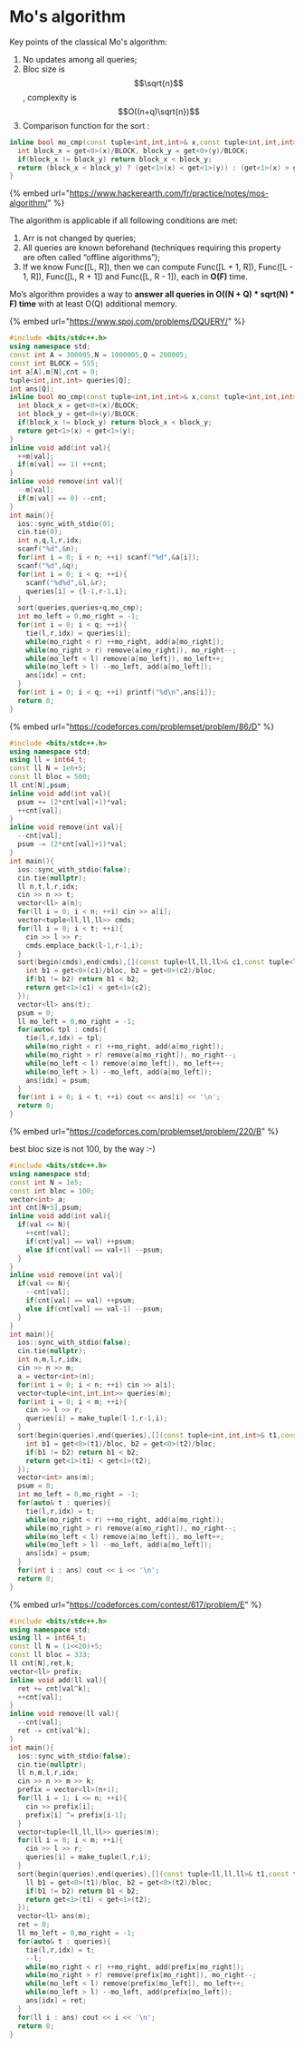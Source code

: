 # Mo's algorithm

Key points of the classical Mo's algorithm:

1. No updates among all queries;
2. Bloc size is $$\sqrt{n}$$, complexity is $$O((n+q)\sqrt{n})$$
3. Comparison function for the sort :

```cpp
inline bool mo_cmp(const tuple<int,int,int>& x,const tuple<int,int,int>& y){
  int block_x = get<0>(x)/BLOCK, block_y = get<0>(y)/BLOCK;
  if(block_x != block_y) return block_x < block_y;
  return (block_x < block_y) ? (get<1>(x) < get<1>(y)) : (get<1>(x) > get<1>(y));
}
```

{% embed url="https://www.hackerearth.com/fr/practice/notes/mos-algorithm/" %}

The algorithm is applicable if all following conditions are met:

1. Arr is not changed by queries;
2. All queries are known beforehand \(techniques requiring this property are often called “offline algorithms”\);
3. If we know Func\(\[L, R\]\), then we can compute Func\(\[L + 1, R\]\), Func\(\[L - 1, R\]\), Func\(\[L, R + 1\]\) and Func\(\[L, R - 1\]\), each in **O\(F\)** time.

Mo’s algorithm provides a way to **answer all queries in O\(\(N + Q\) \* sqrt\(N\) \* F\) time** with at least O\(Q\) additional memory.

{% embed url="https://www.spoj.com/problems/DQUERY/" %}

```cpp
#include <bits/stdc++.h>
using namespace std;
const int A = 300005,N = 1000005,Q = 200005;
const int BLOCK = 555;
int a[A],m[N],cnt = 0;
tuple<int,int,int> queries[Q];
int ans[Q];
inline bool mo_cmp(const tuple<int,int,int>& x,const tuple<int,int,int>& y){
  int block_x = get<0>(x)/BLOCK;
  int block_y = get<0>(y)/BLOCK;
  if(block_x != block_y) return block_x < block_y;
  return get<1>(x) < get<1>(y);
}
inline void add(int val){
  ++m[val];
  if(m[val] == 1) ++cnt;
}
inline void remove(int val){
  --m[val];
  if(m[val] == 0) --cnt;
}
int main(){
  ios::sync_with_stdio(0);
  cin.tie(0);
  int n,q,l,r,idx;
  scanf("%d",&n);
  for(int i = 0; i < n; ++i) scanf("%d",&a[i]);
  scanf("%d",&q);
  for(int i = 0; i < q; ++i){
    scanf("%d%d",&l,&r);
    queries[i] = {l-1,r-1,i};
  }
  sort(queries,queries+q,mo_cmp);
  int mo_left = 0,mo_right = -1;
  for(int i = 0; i < q; ++i){
    tie(l,r,idx) = queries[i];
    while(mo_right < r) ++mo_right, add(a[mo_right]);
    while(mo_right > r) remove(a[mo_right]), mo_right--;
    while(mo_left < l) remove(a[mo_left]), mo_left++;
    while(mo_left > l) --mo_left, add(a[mo_left]);
    ans[idx] = cnt;
  }
  for(int i = 0; i < q; ++i) printf("%d\n",ans[i]);
  return 0;
}
```

{% embed url="https://codeforces.com/problemset/problem/86/D" %}

```cpp
#include <bits/stdc++.h>
using namespace std;
using ll = int64_t;
const ll N = 1e6+5;
const ll bloc = 500;
ll cnt[N],psum;
inline void add(int val){
  psum += (2*cnt[val]+1)*val;
  ++cnt[val];
}
inline void remove(int val){
  --cnt[val];
  psum -= (2*cnt[val]+1)*val;
}
int main(){
  ios::sync_with_stdio(false);
  cin.tie(nullptr);
  ll n,t,l,r,idx;
  cin >> n >> t;
  vector<ll> a(n);
  for(ll i = 0; i < n; ++i) cin >> a[i];
  vector<tuple<ll,ll,ll>> cmds;
  for(ll i = 0; i < t; ++i){
    cin >> l >> r;
    cmds.emplace_back(l-1,r-1,i);
  }
  sort(begin(cmds),end(cmds),[](const tuple<ll,ll,ll>& c1,const tuple<ll,ll,ll>& c2){
    int b1 = get<0>(c1)/bloc, b2 = get<0>(c2)/bloc;
    if(b1 != b2) return b1 < b2;
    return get<1>(c1) < get<1>(c2);
  });
  vector<ll> ans(t);
  psum = 0;
  ll mo_left = 0,mo_right = -1;
  for(auto& tpl : cmds){
    tie(l,r,idx) = tpl;
    while(mo_right < r) ++mo_right, add(a[mo_right]);
    while(mo_right > r) remove(a[mo_right]), mo_right--;
    while(mo_left < l) remove(a[mo_left]), mo_left++;
    while(mo_left > l) --mo_left, add(a[mo_left]);
    ans[idx] = psum;
  }
  for(int i = 0; i < t; ++i) cout << ans[i] << '\n';
  return 0;
}
```

{% embed url="https://codeforces.com/problemset/problem/220/B" %}

best bloc size is not 100, by the way :-\)

```cpp
#include <bits/stdc++.h>
using namespace std;
const int N = 1e5;
const int bloc = 100;
vector<int> a;
int cnt[N+5],psum;
inline void add(int val){
  if(val <= N){
    ++cnt[val];
    if(cnt[val] == val) ++psum;
    else if(cnt[val] == val+1) --psum;
  }
}
inline void remove(int val){
  if(val <= N){
    --cnt[val];
    if(cnt[val] == val) ++psum;
    else if(cnt[val] == val-1) --psum;
  }
}
int main(){
  ios::sync_with_stdio(false);
  cin.tie(nullptr);
  int n,m,l,r,idx;
  cin >> n >> m;
  a = vector<int>(n);
  for(int i = 0; i < n; ++i) cin >> a[i];
  vector<tuple<int,int,int>> queries(m);
  for(int i = 0; i < m; ++i){
    cin >> l >> r;
    queries[i] = make_tuple(l-1,r-1,i);
  }
  sort(begin(queries),end(queries),[](const tuple<int,int,int>& t1,const tuple<int,int,int>& t2){
    int b1 = get<0>(t1)/bloc, b2 = get<0>(t2)/bloc;
    if(b1 != b2) return b1 < b2;
    return get<1>(t1) < get<1>(t2);
  });
  vector<int> ans(m);
  psum = 0;
  int mo_left = 0,mo_right = -1;
  for(auto& t : queries){
    tie(l,r,idx) = t;
    while(mo_right < r) ++mo_right, add(a[mo_right]);
    while(mo_right > r) remove(a[mo_right]), mo_right--;
    while(mo_left < l) remove(a[mo_left]), mo_left++;
    while(mo_left > l) --mo_left, add(a[mo_left]);
    ans[idx] = psum;
  }
  for(int i : ans) cout << i << '\n';
  return 0;
}
```

{% embed url="https://codeforces.com/contest/617/problem/E" %}

```cpp
#include <bits/stdc++.h>
using namespace std;
using ll = int64_t;
const ll N = (1<<20)+5;
const ll bloc = 333;
ll cnt[N],ret,k;
vector<ll> prefix;
inline void add(ll val){
  ret += cnt[val^k];
  ++cnt[val];
}
inline void remove(ll val){
  --cnt[val];
  ret -= cnt[val^k];
}
int main(){
  ios::sync_with_stdio(false);
  cin.tie(nullptr);
  ll n,m,l,r,idx;
  cin >> n >> m >> k;
  prefix = vector<ll>(n+1);
  for(ll i = 1; i <= n; ++i){
    cin >> prefix[i];
    prefix[i] ^= prefix[i-1];
  }
  vector<tuple<ll,ll,ll>> queries(m);
  for(ll i = 0; i < m; ++i){
    cin >> l >> r;
    queries[i] = make_tuple(l,r,i);
  }
  sort(begin(queries),end(queries),[](const tuple<ll,ll,ll>& t1,const tuple<ll,ll,ll>& t2){
    ll b1 = get<0>(t1)/bloc, b2 = get<0>(t2)/bloc;
    if(b1 != b2) return b1 < b2;
    return get<1>(t1) < get<1>(t2);
  });
  vector<ll> ans(m);
  ret = 0;
  ll mo_left = 0,mo_right = -1;
  for(auto& t : queries){
    tie(l,r,idx) = t;
    --l;
    while(mo_right < r) ++mo_right, add(prefix[mo_right]);
    while(mo_right > r) remove(prefix[mo_right]), mo_right--;
    while(mo_left < l) remove(prefix[mo_left]), mo_left++;
    while(mo_left > l) --mo_left, add(prefix[mo_left]);
    ans[idx] = ret;
  }
  for(ll i : ans) cout << i << '\n';
  return 0;
}
```

